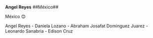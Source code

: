 **Angel Reyes**
##México##

México :blush:

Angel Reyes - Daniela Lozano - Abraham Josafat Dominguez Juarez - Leonardo Sanabria - Edison Cruz
